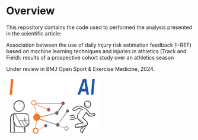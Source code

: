 # Overview
This repository contains the code used to performed the analysis presented in the scientific article:

Association between the use of daily injury risk estimation feedback (I-REF) based on machine learning techniques and injuries in athletics (Track and Field): results of a prospective cohort study over an athletics season

Under review in BMJ Open Sport & Exercise Medicine, 2024.

<img src="./IMAGE/IPredict-AI.png" style="max-width:50%; height:auto;">
